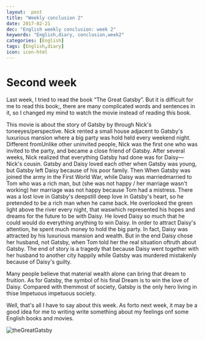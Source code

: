 ```yaml
---
layout:  post
title: "Weekly conclusion 2"
date: 2017-02-21
dec: "English weekly conclusion: week 2"
keywords: "English,diary, conclusion,week2"
categories: [English]
tags: [English,diary]
icon: icon-html
---
```

# Second week

Last week, I tried to read the book “The Great Gatsby”. But it is difficult for me to read this book;, there are many complicated words and sentences in it, so I changed my mind to watch the movie instead of reading this book.

This movie is about the story of Gatsby by through Nick's toneeyes/perspective. Nick rented a small house adjacent to Gatsby's luxurious mansion where a big party was hold held every weekend night. Different fromUnlike other uninvited people, Nick was the first one who was invited to the party, and became a close friend of Gatsby. After several weeks, Nick realized that everything Gatsby had done was for Daisy—Nick's cousin. Gatsby and Daisy loved each other when Gatsby was young, but Gatsby left Daisy because of his poor family. Then When Gatsby was joined the army in the First World War, while Daisy was marriedmarried to Tom who was a rich man, but (she was not happy / her marriage wasn't working) her marriage was not happy because Tom had a mistress. There was a lost love in Gatsby's deepstill deep love in Gatsby's heart, so he pretended to be a rich man when he came back. He overlooked the green light above the river every night, that waswhich represented his hopes and dreams for the future to be with Daisy. He loved Daisy so much that he could would do everything anything to win Daisy. In order to attract Daisy's attention, he spent much money to hold the big party. In fact, Daisy was attracted by his luxurious mansion and wealth. But in the end Daisy chose her husband, not Gatsby, when Tom told her the real situation oftruth about Gatsby. The end of story is a tragedy that because Daisy went together with her husband to another city happily while Gatsby was murdered mistakenly because of Daisy's guilty. 

Many people believe that material wealth alone can bring that dream to fruition. As for Gatsby, the symbol of his final Dream is to win the love of Daisy. Compared with themmost of society, Gatsby is the only hero living in thise Impetuous impetuous society.

Well, that's all I have to say about this week. As forto next week, it may be a good idea for me to writing write something about my feelings onf some English books and movies.

![theGreatGatsby](http://om34k6iz4.bkt.clouddn.com/theGreatGatsby.jpg)
